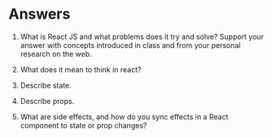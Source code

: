 # Answers

1. What is React JS and what problems does it try and solve? Support your answer with concepts introduced in class and from your personal research on the web.



1. What does it mean to think in react?

1. Describe state.

1. Describe props.

1. What are side effects, and how do you sync effects in a React component to state or prop changes?
